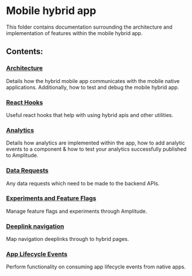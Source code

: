 # Mobile hybrid app

This folder contains documentation surrounding the architecture and implementation of features within the mobile hybrid app.

## Contents:

### [Architecture](./HybridArchitecture.md)
Details how the hybrid mobile app communicates with the mobile native applications. Additionally, how to test and debug the mobile hybrid app.

### [React Hooks](./ReactHooks.md)
Useful react hooks that help with using hybrid apis and other utilities.

### [Analytics](./Analytics.md)
Details how analytics are implemented within the app, how to add analytic events to a component & how to test your analytics successfully published to Amplitude.

### [Data Requests](./DataRequests.md)
Any data requests which need to be made to the backend APIs.

### [Experiments and Feature Flags](./AmplitudeExperiments.md)
Manage feature flags and experiments through Amplitude.

### [Deeplink navigation](./Deeplinks.md)
Map navigation deeplinks through to hybrid pages.

### [App Lifecycle Events](./AppLifecycleEvents.md)
Perform functionality on consuming app lifecycle events from native apps.
